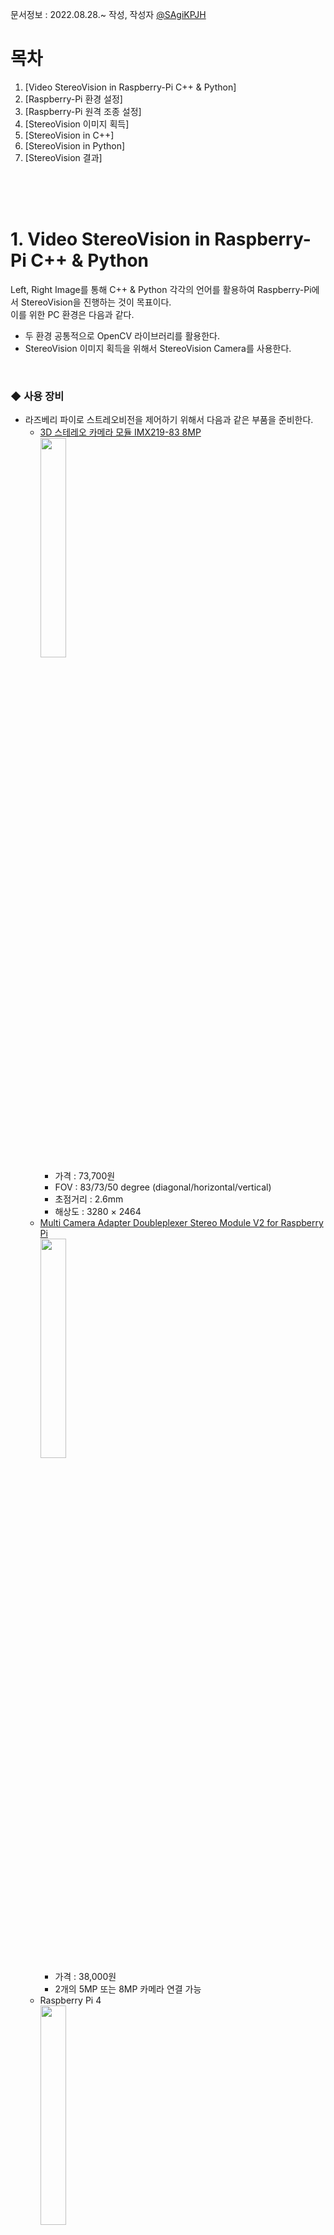 문서정보 : 2022.08.28.~ 작성, 작성자 [@SAgiKPJH](https://github.com/SAgiKPJH)

# 목차
1. [Video StereoVision in Raspberry-Pi C++ & Python]
2. [Raspberry-Pi 환경 설정]
3. [Raspberry-Pi 원격 조종 설정]
4. [StereoVision 이미지 획득]
5. [StereoVision in C++]
6. [StereoVision in Python]
7. [StereoVision 결과]

<br><br><br>

# 1. Video StereoVision in Raspberry-Pi C++ & Python

Left, Right Image를 통해 C++ & Python 각각의 언어를 활용하여 Raspberry-Pi에서 StereoVision을 진행하는 것이 목표이다.  
이를 위한 PC 환경은 다음과 같다.  
- 두 환경 공통적으로 OpenCV 라이브러리를 활용한다.
- StereoVision 이미지 획득을 위해서 StereoVision Camera를 사용한다.

<br>

### ◆ 사용 장비

- 라즈베리 파이로 스트레오비전을 제어하기 위해서 다음과 같은 부품을 준비한다.
  - [3D 스테레오 카메라 모듈 IMX219-83 8MP](https://www.devicemart.co.kr/goods/view?no=13008080)  
    <img src="https://user-images.githubusercontent.com/66783849/187056296-254ea736-2c20-41d9-82d6-f4c9b4f71b63.png" width="30%">
    - 가격 : 73,700원
    - FOV : 83/73/50 degree (diagonal/horizontal/vertical)
    - 초점거리 : 2.6mm
    - 해상도 : 3280 × 2464
  - [Multi Camera Adapter Doubleplexer Stereo Module V2 for Raspberry Pi](https://www.devicemart.co.kr/goods/view?no=12231996)  
    <img src="https://user-images.githubusercontent.com/66783849/187056476-c0e7b858-d937-4c69-a62d-3a5ad0cdd741.png" width="30%">
    - 가격 : 38,000원
    - 2개의 5MP 또는 8MP 카메라 연결 가능
  - Raspberry Pi 4  
    <img src="https://user-images.githubusercontent.com/66783849/187056546-f6e57380-7b9f-4fbc-8552-96f0d3610119.png" width="30%">
    - 80,000원
    - 용량 4GB
    - [참고 사이트](https://www.devicemart.co.kr/goods/view?no=12234534)
  - 라즈베리 파이 microSD Card
  - [라즈베리파이 화면 모니터(5인치 800x480 HDMI LCD 모니터)](https://www.devicemart.co.kr/goods/view?no=1382229)
    - 가격 : 48,000원
    - 해상도 : 800x400 (5인치)
  - 모니터 전원 어댑터 및 라즈베리파이 전원 어댑터 (Micro-USB 5P타입,  USB C타입)
    - 가격 : 5,800원 * 2
    - 정격 출력 : DC 5V 4A
  - 케이블(microHDMI to HDMI)
    - 가격 : 3,000원

<br><br><br>


# 2. Raspberry-Pi 환경설정

- 라즈베리 파이를 실행시키기 위해서는, 준비한 micro-SD카드에 Raspberry-Pi의 OS를 설치한다.
  1. [라즈베리 홈페이지](https://www.raspberrypi.com/software/)로 이동한다.
  2. [Download for Windows](https://downloads.raspberrypi.org/imager/imager_latest.exe)를 눌러 imager를 설치한다.
  3. Raspberry Pi Imager를 실행하여 저장소 선택 후 운영체제(Raspberry-Pi OS FULL(32-BIT))를 선택한다.
     <img src="https://user-images.githubusercontent.com/66783849/194845184-58765031-2643-4d51-ada9-581398405b0d.png" width="60%">  
  4. 쓰기 버튼을 눌러 OS를 설치한다. 쓰기가 완료되었다는 창이 나오면 sd카드를 뺀다.
     <img src="https://user-images.githubusercontent.com/66783849/194847248-0b3d6b3d-134d-464a-b493-5b16c720f9a7.png" width="60%">  
  5. 이후 micro SD카드를 연결하여 raspberry-Pi를 킨다.
     <img src="https://user-images.githubusercontent.com/66783849/194858561-c4af5380-2209-4970-8c45-825c17583e2d.png" width="60%">  
  6. 각종 설정 이후 Rspberry-Pi를 재시작 한다. 다음과 같은 화면이 나타나면, 성공이다.
     <img src="https://user-images.githubusercontent.com/66783849/194889251-6c6db724-4e51-4560-aa4a-48a5d71c15b9.png" width="60%">  
- 한국어가 깨진 상태이면 다음과 같이 설정한다. 또한 한글 입력도 가능하도록 설정한다.
  1. 다음과 같이 터미널(<kbd>Ctrl</kbd>+<kbd>Alt</kbd>+<kbd>T</kbd>)을 열고 명령창을 실행한다.
  2. 다음 명령어를 입력한다.
     ```bash
     sudo apt install fonts-unfonts-core   # 한글 폰트 설치

     # 경우에 따라 apt-get 기반일 수 있다.
     sudo apt-get install fonts-unfonts-core   # 한글 폰트 설치
     ```
  3. 왼쪽 상단 라즈베리 파이 아이콘 > Preferences -> Raspberry pi Configuration 실행 -> Localisation -> Set Locale... -> Language, Character Set을 각각 ko(Korean), UTF-8로 선택 되어있는지 확인한다.
  4. 한국어 입력을 위해서 다음과 같이 명령어를 입력한다.
     ```bash
     sudo apt install ibus-hangul
     sudo apt install fonts-unfonts-core

     # 경우에 따라 apt-get 기반일 수 있다.
     sudo apt-get install ibus-hangul
     sudo apt-get install fonts-unfonts-core
     ```
  5. 라즈베리파이 Reboot를 하여 한글이 잘 나타나는지 확인한다.  
     <img src="https://user-images.githubusercontent.com/66783849/194889663-b416b717-6f43-475e-a389-ccb6fee2d22d.png" width="40%">

<br><br><br>

# 3. Raspberry-Pi 원격 조종 설정

- 라즈베리 파이를 원격으로 조종하기 위한 설정을 진행한다.
  1. 왼쪽 상단 라즈베리 파이 아이콘 > Preferences -> Raspberry pi Configuration 실행 -> Interfaces -> SSH -> Enable 선택
  2. 터미널 창에 들어가 다음 명령어를 입력한다.
     ```bash
     sudo apt install xrdp   # 원격 데스크톱 연결
     
     # 경우에 따라 apt-get 기반일 수 있다.
     sudo apt-get install xrdp
     ```
  3. 이후 터미널에 다음 명령어를 입력하여 IP주소를 확인한다.
     ```bash
     hostname -I
     ```
     결과
     ```bash
     192.168.0.69
     ```
  4. 원격 데스크톱에서 연결할 컴퓨터에서 "원격 데스크톱"을 실행한다.  
     <img src="https://user-images.githubusercontent.com/66783849/194879592-e5a59d93-3c8e-470e-b41e-6b8de34cc57b.png" width="50%">  
     IP 주소를 입력 후 "옵션 표시(O)"를 클릭하여 자세한 사항을 설정한다.  
     <img src="https://user-images.githubusercontent.com/66783849/194879459-bd7fb4b5-f5cd-4927-aeb1-d2cdbc8968f8.png" width="50%">  
  5. 원격 데스크톱 연결할 대상에 Raspberry-Pi 사용자 이름을 넣는다.
  6. 이후 연결을 눌러 비밀번호를 눌러 원격 접속이 됨을 확인한다.  
     <img src="https://user-images.githubusercontent.com/66783849/194880213-dd565dcf-edc1-4b5b-b84c-fcda5bf98df2.png" width="50%">
     [‼만일 실패하거나 이상이 있을 경우 30초 정도가 지난 뒤에 나타나니, 기다려보자]
- 다음 에러와 같이 한 아이디로 여러 기기에서 동시 접속불가능한 경우 유저 아이디를 만든다.  
  <img src="https://user-images.githubusercontent.com/66783849/194885388-6adf58c6-dde0-404d-b699-6389cad8d55c.png" width="40%">  
  1. 다음 명령어를 터미널에 입력하여 아이디를 만든다.
     ```bash
     sudo adduser sagijju
     ```
     이후 패스워드 및 다양한 정보를 추가하여 아이디를 만든다.
  2. 새로 생성된 아이디로 원격데스크톱에 접속한다.
- 다음과 같이 접속에 성공한 화면을 확인한다.  
  <img src="https://user-images.githubusercontent.com/66783849/194887254-3d7cd188-88cf-4e80-bf85-a2c614cf8694.png" width="70%">  



<br><br><br>

## 참고

- [Raspberry Pi OS 설치](https://reddb.tistory.com/188)
- Raspberry-Pi 한글 설치 (입력 설치)
  - https://andjjip.tistory.com/86
  - https://jasmine125.tistory.com/1016
